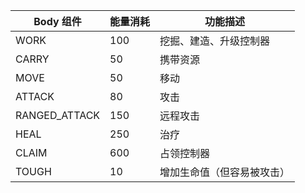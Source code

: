 | Body 组件     | 能量消耗 | 功能描述                   |
| ------------- | -------- | -------------------------- |
| WORK          | 100      | 挖掘、建造、升级控制器     |
| CARRY         | 50       | 携带资源                   |
| MOVE          | 50       | 移动                       |
| ATTACK        | 80       | 攻击                       |
| RANGED_ATTACK | 150      | 远程攻击                   |
| HEAL          | 250      | 治疗                       |
| CLAIM         | 600      | 占领控制器                 |
| TOUGH         | 10       | 增加生命值（但容易被攻击） |
